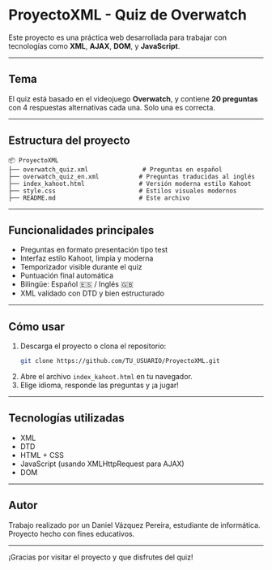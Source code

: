 # ProyectoXML - Quiz de Overwatch

Este proyecto es una práctica web desarrollada para trabajar con tecnologías como **XML**, **AJAX**, **DOM**, y **JavaScript**.

---

## Tema

El quiz está basado en el videojuego **Overwatch**, y contiene **20 preguntas** con 4 respuestas alternativas cada una. Solo una es correcta.

---

##  Estructura del proyecto

```
📦 ProyectoXML
├── overwatch_quiz.xml               # Preguntas en español
├── overwatch_quiz_en.xml           # Preguntas traducidas al inglés
├── index_kahoot.html               # Versión moderna estilo Kahoot
├── style.css                       # Estilos visuales modernos
├── README.md                       # Este archivo
```

---

##  Funcionalidades principales

-  Preguntas en formato presentación tipo test
-  Interfaz estilo Kahoot, limpia y moderna
-  Temporizador visible durante el quiz
-  Puntuación final automática
-  Bilingüe: Español 🇪🇸 / Inglés 🇬🇧
-  XML validado con DTD y bien estructurado

---

##  Cómo usar

1. Descarga el proyecto o clona el repositorio:
   ```bash
   git clone https://github.com/TU_USUARIO/ProyectoXML.git
   ```
2. Abre el archivo `index_kahoot.html` en tu navegador.
3. Elige idioma, responde las preguntas y ¡a jugar!

---

##  Tecnologías utilizadas

- XML
- DTD
- HTML + CSS
- JavaScript (usando XMLHttpRequest para AJAX)
- DOM

---

##  Autor

Trabajo realizado por un Daniel Vázquez Pereira, estudiante de informática. Proyecto hecho con fines educativos.

---

¡Gracias por visitar el proyecto y que disfrutes del quiz!
